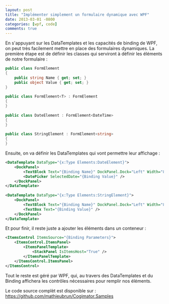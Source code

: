 ```yaml
---
layout: post
title: "Implémenter simplement un formulaire dynamique avec WPF"
date: 2013-03-01 -0800
categories: [wpf, code]
comments: true
---
```


En s'appuyant sur les DataTemplates et les capacités de binding de WPF, on peut très facilement mettre en place des formulaires dynamiques. La première étape est de définir les classes qui serviront à définir les éléments de notre formulaire :

```` csharp
public class FormElement
{
    public string Name { get; set; }
    public object Value { get; set; }
}
 
public class FormElement<T> : FormElement
{ 
}
 
public class DateElement : FormElement<DateTime>
{ 
}
 
public class StringElement : FormElement<string>
{ 
}
````

Ensuite, on va définir les DataTemplates qui vont permettre leur affichage :

```` xml
<DataTemplate DataType="{x:Type Elements:DateElement}">
    <DockPanel>
        <TextBlock Text="{Binding Name}" DockPanel.Dock="Left" Width="80"/>
        <DatePicker SelectedDate="{Binding Value}" />
    </DockPanel>
</DataTemplate>
 
<DataTemplate DataType="{x:Type Elements:StringElement}">
    <DockPanel>
        <TextBlock Text="{Binding Name}" DockPanel.Dock="Left" Width="80" />
        <TextBox Text="{Binding Value}" />
    </DockPanel>
</DataTemplate>
````

Et pour finir, il reste juste a ajouter les éléments dans un conteneur :

```` xml
<ItemsControl ItemsSource="{Binding Parameters}">
    <ItemsControl.ItemsPanel>
        <ItemsPanelTemplate>
            <StackPanel IsItemsHost="True" />
        </ItemsPanelTemplate>
    </ItemsControl.ItemsPanel>
</ItemsControl>
````

Tout le reste est géré par WPF, qui, au travers des DataTemplates et du Binding affichera les contrôles nécessaires pour remplir nos éléments.

Le code source complèt est disponible sur : https://github.com/mathieubrun/Cogimator.Samples